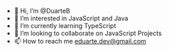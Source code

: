 - 👋 Hi, I’m @DuarteB
- 👀 I’m interested in JavaScript and Java
- 🌱 I’m currently learning TypeScript
- 💞️ I’m looking to collaborate on JavaScript Projects
- 📫 How to reach me eduarte.dev@gmail.com

<!---
DuarteB/DuarteB is a ✨ special ✨ repository because its `README.md` (this file) appears on your GitHub profile.
You can click the Preview link to take a look at your changes.
--->
